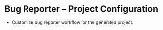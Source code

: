 # Bug Reporter – Project Configuration
- Customize bug reporter workflow for the generated project.

